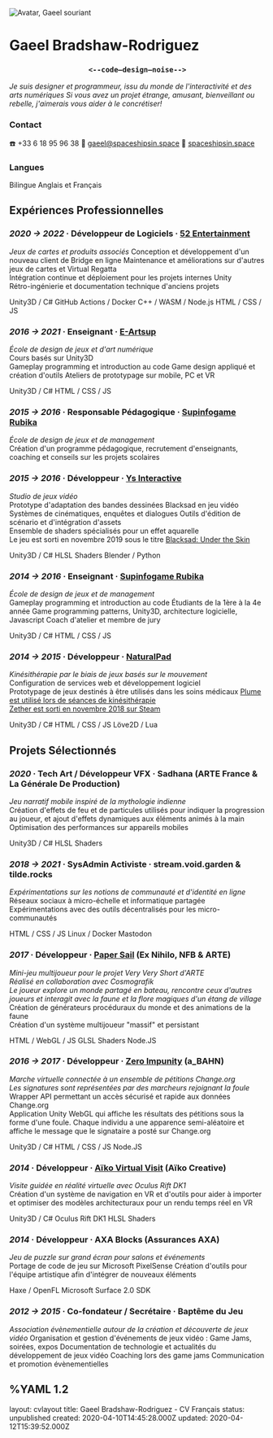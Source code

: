 <div class="head">
<div>

![Avatar, Gaeel souriant](/images/avatar-coffee.png)
</div>
<div>
<h1> Gaeel Bradshaw-Rodriguez </h1>
<h3> <center><strong><code><--code—design—noise--></code></strong></center> </h3>
</div>
</div>

<p class="spacer"></p>

<div class="contacth">

<div class="intro">

*Je suis designer et programmeur, issu du monde de l'interactivité et des arts numériques*
*Si vous avez un projet étrange, amusant, bienveillant ou rebelle, j'aimerais vous aider à le concrétiser!*
</div>

<h3> Contact </h3>
☎️ +33 6 18 95 96 38   
💌 <a href="mailto:gaeel@spaceshipsin.space">gaeel@spaceshipsin.space</a>   
🚀 <a href="/">spaceshipsin.space</a>  
<h3> Langues </h3>
Bilingue Anglais et Français
</div>

<p class="spacer"></p>

## Expériences Professionnelles
### *2020 -> 2022* · Développeur de Logiciels · [**52 Entertainment**](https://www.52-entertainment.com/)
<div class="container">
<div class="segment description">

*Jeux de cartes et produits associés*
Conception et développement d'un nouveau client de Bridge en ligne
Maintenance et améliorations sur d'autres jeux de cartes et Virtual Regatta  
Intégration continue et déploiement pour les projets internes Unity  
Rétro-ingénierie et documentation technique d'anciens projets
</div>
<div class="segment skills">

Unity3D / C#
GitHub Actions / Docker
C++ / WASM / Node.js
HTML / CSS / JS
</div>
</div>

### *2016 -> 2021* · Enseignant · [**E-Artsup**](https://www.e-artsup.net/ecole-graphisme-design-infographie-lille.aspx)
<div class="container">
<div class="segment description">

*École de design de jeux et d'art numérique*   
Cours basés sur Unity3D   
Gameplay programming et introduction au code
Game design appliqué et création d'outils
Ateliers de prototypage sur mobile, PC et VR
</div>
<div class="segment skills">

Unity3D / C#
HTML / CSS / JS
</div>
</div>


### *2015 -> 2016* · Responsable Pédagogique · [**Supinfogame Rubika**](https://rubika-edu.com/)
*École de design de jeux et de management*   
Création d'un programme pédagogique, recrutement d'enseignants, coaching et conseils sur les projets scolaires


### *2015 -> 2016* · Développeur · [**Ys Interactive**](http://studioysinteractive.com/)
<div class="container">
<div class="segment description">

*Studio de jeux vidéo*   
Prototype d'adaptation des bandes dessinées Blacksad en jeu vidéo  
Systèmes de cinématiques, enquêtes et dialogues
Outils d'édition de scénario et d'intégration d'assets  
Ensemble de shaders spécialisés pour un effet aquarelle    
Le jeu est sorti en novembre 2019 sous le titre [Blacksad: Under the Skin](https://www.mobygames.com/game/windows/blacksad-under-the-skin)
</div>
<div class="segment skills">

Unity3D / C#
HLSL Shaders
Blender / Python
</div>
</div>

### *2014 -> 2016* · Enseignant · [**Supinfogame Rubika**](https://rubika-edu.com/)
<div class="container">
<div class="segment description">

*École de design de jeux et de management*   
Gameplay programming et introduction au code
Étudiants de la 1ère à la 4e année
Game programming patterns, Unity3D, architecture logicielle, Javascript
Coach d'atelier et membre de jury
</div>
<div class="segment skills">

Unity3D / C#
HTML / CSS / JS
</div>
</div>


### *2014 -> 2015* · Développeur · [**NaturalPad**](http://www.naturalpad.fr/en/)
<div class="container">
<div class="segment description">

*Kinésithérapie par le biais de jeux basés sur le mouvement*   
Configuration de services web et développement logiciel   
Prototypage de jeux destinés à être utilisés dans les soins médicaux
[Plume est utilisé lors de séances de kinésithérapie](https://www.youtube.com/watch?v=hfr0D9UwcJg)   
[Zether est sorti en novembre 2018 sur Steam](https://store.steampowered.com/app/924830/Zether/)
</div>
<div class="segment skills">

Unity3D / C#
HTML / CSS / JS
Löve2D / Lua
</div>
</div>

<p class="spacer break"></p>

## Projets Sélectionnés

### *2020* · Tech Art / Développeur VFX · **Sadhana** (ARTE France & La Générale De Production)

<div class="container">
<div class="segment description">

*Jeu narratif mobile inspiré de la mythologie indienne*   
Création d'effets de feu et de particules utilisés pour indiquer la progression au joueur, et ajout d'effets dynamiques aux éléments animés à la main    
Optimisation des performances sur appareils mobiles
</div>
<div class="segment skills">

Unity3D / C#
HLSL Shaders
</div>
</div>


### *2018 -> 2021* · SysAdmin Activiste · **stream.void.garden & tilde.rocks**

<div class="container">
<div class="segment description">

*Expérimentations sur les notions de communauté et d'identité en ligne*  
Réseaux sociaux à micro-échelle et informatique partagée   
Expérimentations avec des outils décentralisés pour les micro-communautés   
</div>
<div class="segment skills">

HTML / CSS / JS
Linux / Docker
Mastodon
</div>
</div>


### *2017* · Développeur · [**Paper Sail**](https://papersail.lab.arte.tv/) (Ex Nihilo, NFB & ARTE)

<div class="container">
<div class="segment description">

*Mini-jeu multijoueur pour le projet Very Very Short d'ARTE*   
*Réalisé en collaboration avec Cosmografik*   
*Le joueur explore un monde partagé en bateau, rencontre ceux d'autres joueurs et interagit avec la faune et la flore magiques d'un étang de village*   
Création de générateurs procéduraux du monde et des animations de la faune   
Création d'un système multijoueur "massif" et persistant
</div>
<div class="segment skills">

HTML / WebGL / JS
GLSL Shaders
Node.JS
</div>
</div>


### *2016 -> 2017* · Développeur · [**Zero Impunity**](https://zeroimpunity.com/?lang=en) (a_BAHN)
<div class="container">
<div class="segment description">

*Marche virtuelle connectée à un ensemble de pétitions Change.org*   
*Les signatures sont représentées par des marcheurs rejoignant la foule*   
Wrapper API permettant un accès sécurisé et rapide aux données Change.org   
Application Unity WebGL qui affiche les résultats des pétitions sous la forme d'une foule. Chaque individu a une apparence semi-aléatoire et affiche le message que le signataire a posté sur Change.org
</div>
<div class="segment skills">

Unity3D / C#
HTML / CSS / JS
Node.JS
</div>
</div>


### *2014* · Développeur · [**Aïko Virtual Visit**](https://aiko-creative.fr/realite-virtuelle/vr-immobilier.p15) (Aïko Creative)

<div class="container">
<div class="segment description">

*Visite guidée en réalité virtuelle avec Oculus Rift DK1*   
Création d'un système de navigation en VR et d'outils pour aider à importer et optimiser des modèles architecturaux pour un rendu temps réel en VR
</div>
<div class="segment skills">

Unity3D / C#
Oculus Rift DK1
HLSL Shaders
</div>
</div>


### *2014* · Développeur · **AXA Blocks** (Assurances AXA)

<div class="container">
<div class="segment description">

*Jeu de puzzle sur grand écran pour salons et événements*   
Portage de code de jeu sur Microsoft PixelSense
Création d'outils pour l'équipe artistique afin d'intégrer de nouveaux éléments
</div>
<div class="segment skills">

Haxe / OpenFL
Microsoft Surface 2.0 SDK
</div>
</div>

### *2012 -> 2015* · Co-fondateur / Secrétaire · **Baptême du Jeu**
*Association évènementielle autour de la création et découverte de jeux vidéo*
Organisation et gestion d'événements de jeux vidéo : Game Jams, soirées, expos
Documentation de technologie et actualités du développement de jeux vidéo
Coaching lors des game jams
Communication et promotion évènementielles


%YAML 1.2
---
layout: cvlayout
title: Gaeel Bradshaw-Rodriguez - CV Français
status: unpublished
created: 2020-04-10T14:45:28.000Z
updated: 2020-04-12T15:39:52.000Z
